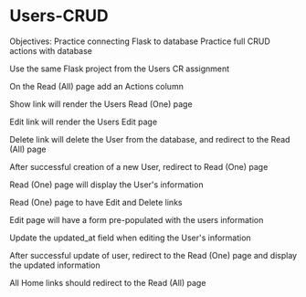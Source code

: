 # Users-CRUD

Objectives:
Practice connecting Flask to database
Practice full CRUD actions with database

Use the same Flask project from the Users CR assignment

On the Read (All) page add an Actions column

Show link will render the Users Read (One) page

Edit link will render the Users Edit page

Delete link will delete the User from the database, and redirect to the Read (All) page

After successful creation of a new User, redirect to Read (One) page

Read (One) page will display the User's information

Read (One) page to have Edit and Delete links

Edit page will have a form pre-populated with the users information

Update the updated_at field when editing the User's information

After successful update of user, redirect to the Read (One) page and display the updated information

All Home links should redirect to the Read (All) page
